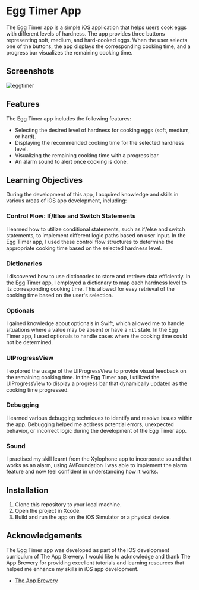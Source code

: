 # Egg Timer App

The Egg Timer app is a simple iOS application that helps users cook eggs with different levels of hardness. The app provides three buttons representing soft, medium, and hard-cooked eggs. When the user selects one of the buttons, the app displays the corresponding cooking time, and a progress bar visualizes the remaining cooking time.

## Screenshots

![eggtimer](https://github.com/naomimatthews/Egg-Timer-App/assets/67332327/e5e0de76-d6e2-4541-95a7-e042281d660c)



## Features

The Egg Timer app includes the following features:

- Selecting the desired level of hardness for cooking eggs (soft, medium, or hard).
- Displaying the recommended cooking time for the selected hardness level.
- Visualizing the remaining cooking time with a progress bar.
- An alarm sound to alert once cooking is done.

## Learning Objectives

During the development of this app, I acquired knowledge and skills in various areas of iOS app development, including:

### Control Flow: If/Else and Switch Statements

I learned how to utilize conditional statements, such as if/else and switch statements, to implement different logic paths based on user input. In the Egg Timer app, I used these control flow structures to determine the appropriate cooking time based on the selected hardness level.

### Dictionaries

I discovered how to use dictionaries to store and retrieve data efficiently. In the Egg Timer app, I employed a dictionary to map each hardness level to its corresponding cooking time. This allowed for easy retrieval of the cooking time based on the user's selection.

### Optionals

I gained knowledge about optionals in Swift, which allowed me to handle situations where a value may be absent or have a `nil` state. In the Egg Timer app, I used optionals to handle cases where the cooking time could not be determined.

### UIProgressView

I explored the usage of the UIProgressView to provide visual feedback on the remaining cooking time. In the Egg Timer app, I utilized the UIProgressView to display a progress bar that dynamically updated as the cooking time progressed.

### Debugging

I learned various debugging techniques to identify and resolve issues within the app. Debugging helped me address potential errors, unexpected behavior, or incorrect logic during the development of the Egg Timer app.

### Sound

I practised my skill learnt from the Xylophone app to incorporate sound that works as an alarm, using AVFoundation I was able to implement the alarm feature and now feel confident in understanding how it works.

## Installation

1. Clone this repository to your local machine.
2. Open the project in Xcode.
3. Build and run the app on the iOS Simulator or a physical device.

## Acknowledgements

The Egg Timer app was developed as part of the iOS development curriculum of The App Brewery. I would like to acknowledge and thank The App Brewery for providing excellent tutorials and learning resources that helped me enhance my skills in iOS app development.

- [The App Brewery](https://www.appbrewery.co/)

